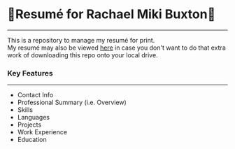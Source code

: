 # 📃Resumé for Rachael Miki Buxton📃

---

This is a repository to manage my resumé for print.  
My resumé may also be viewed [here](https://www.raemibux.dev/about/resume) in case you don't want to do that extra work of downloading this repo onto your local drive.

### Key Features

---

- Contact Info
- Professional Summary (i.e. Overview)
- Skills
- Languages
- Projects
- Work Experience
- Education

